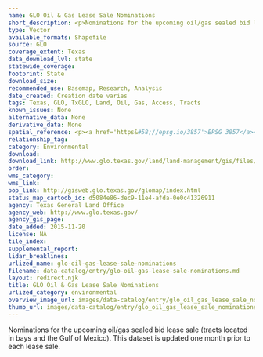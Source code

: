 ```yaml
---
name: GLO Oil & Gas Lease Sale Nominations
short_description: <p>Nominations for the upcoming oil/gas sealed bid lease sale (tracts located in bays and the Gulf of Mexico).</p>
type: Vector
available_formats: Shapefile
source: GLO
coverage_extent: Texas
data_download_lvl: state
statewide_coverage: 
footprint: State
download_size: 
recommended_use: Basemap, Research, Analysis
date_created: Creation date varies
tags: Texas, GLO, TxGLO, Land, Oil, Gas, Access, Tracts
known_issues: None
alternative_data: None
derivative_data: None
spatial_reference: <p><a href='https&#58;//epsg.io/3857'>EPSG 3857</a></p>
relationship_tag: 
category: Environmental
download: 
download_link: http://www.glo.texas.gov/land/land-management/gis/files/NominatedTracts.zip
order: 
wms_category: 
wms_link: 
pop_link: http://gisweb.glo.texas.gov/glomap/index.html
status_map_cartodb_id: d5084e86-dec9-11e4-afda-0e0c41326911
agency: Texas General Land Office
agency_web: http://www.glo.texas.gov/
agency_gis_page: 
date_added: 2015-11-20
license: NA
tile_index: 
supplemental_report: 
lidar_breaklines: 
urlized_name: glo-oil-gas-lease-sale-nominations
filename: data-catalog/entry/glo-oil-gas-lease-sale-nominations.md
layout: redirect.njk
title: GLO Oil & Gas Lease Sale Nominations
urlized_category: environmental
overview_image_url: images/data-catalog/entry/glo_oil_gas_lease_sale_nominations_overview.jpg
thumb_url: images/data-catalog/entry/glo_oil_gas_lease_sale_nominations_th.jpg
---
```


Nominations for the upcoming oil/gas sealed bid lease sale (tracts located in bays and the Gulf of Mexico). This dataset is updated one month prior to each lease sale.




